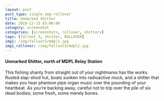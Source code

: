 ```yaml
---
layout: post
post_type: single-img-rollover
title: Unmarked Shitter
date: 2018-12-15 03:00:00
category: screenshot
categories: [screenshots, rollover, shitters]
tags: [fallout 3, shitter, ROLLOVER]
img1: /img/fallout3/mdpl1.jpg
img1_rollover: /img/fallout3/mdpl2.jpg
---
```

#### Unmarked Shitter, north of MDPL Relay Station

This fishing shanty from straight out of your nightmares has the works. Rusted slap-shod hut, boats sunken into radioactive muck, and a shitter that makes you hear phantom pipe organ music over the pounding of your heartbeat. As you’re backing away, careful not to trip over the pile of six dead bodies; some fresh, some merely bones.
